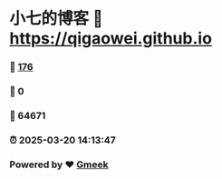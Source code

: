# 小七的博客 :link: https://qigaowei.github.io 
### :page_facing_up: [176](https://qigaowei.github.io/tag.html) 
### :speech_balloon: 0 
### :hibiscus: 64671 
### :alarm_clock: 2025-03-20 14:13:47 
### Powered by :heart: [Gmeek](https://github.com/Meekdai/Gmeek)
